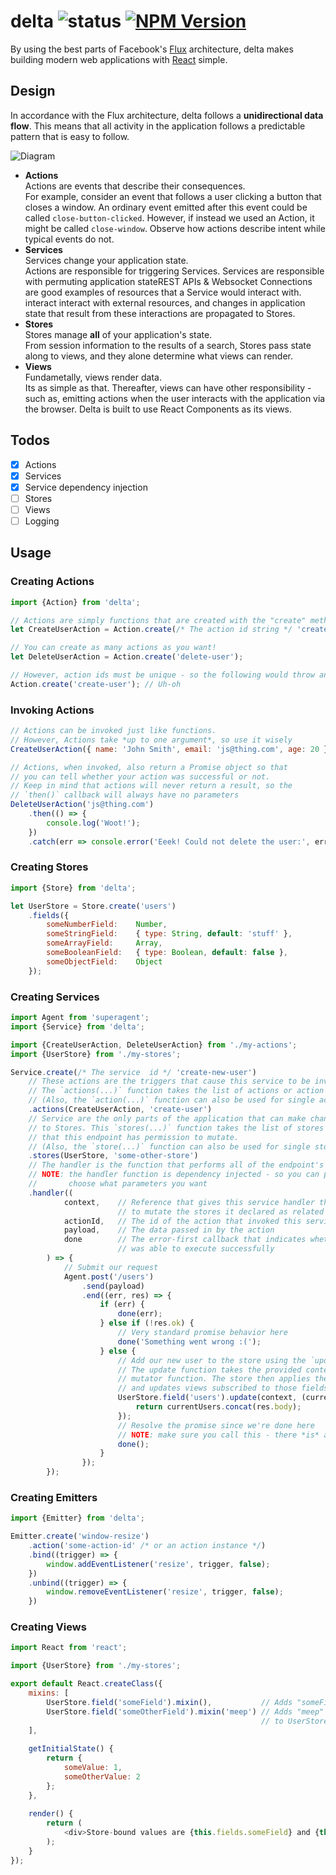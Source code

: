 # delta ![status](https://travis-ci.org/skeswa/delta.svg?branch=develop) [![NPM Version](https://img.shields.io/badge/npm-delta--flux-red.svg)](https://www.npmjs.org/package/delta-flux)
By using the best parts of Facebook's [Flux](https://facebook.github.io/flux/) architecture, delta makes building modern web applications with [React](https://facebook.github.io/react/) simple.

## Design
In accordance with the Flux architecture, delta follows a **unidirectional data flow**. This means that all activity in the application follows a predictable pattern that is easy to follow.  

![Diagram](https://raw.github.com/skeswa/delta/master/docs/diagram.jpg)  

- **Actions**  
Actions are events that describe their consequences.  
For example, consider an event that follows a user clicking a button that closes a window. An ordinary event emitted after this event could be called `close-button-clicked`. However, if instead we used an Action, it might be called `close-window`. Observe how actions describe intent while typical events do not.
- **Services**  
Services change your application state.  
Actions are responsible for triggering Services. Services are responsible with permuting application stateREST APIs & Websocket Connections are good examples of resources that a Service would interact with.  interact interact with external resources, and changes in application state that result from these interactions are propagated to Stores.
- **Stores**  
Stores manage **all** of your application's state.  
From session information to the results of a search, Stores pass state along to views, and they alone determine what views can render.
- **Views**  
Fundametally, views render data.  
Its as simple as that. Thereafter, views can have other responsibility - such as, emitting actions when the user interacts with the application via the browser. Delta is built to use React Components as its views.  

## Todos
- [x] Actions
- [x] Services
- [x] Service dependency injection
- [ ] Stores
- [ ] Views
- [ ] Logging

## Usage
### Creating Actions
```javascript
import {Action} from 'delta';

// Actions are simply functions that are created with the "create" method of the Actions object
let CreateUserAction = Action.create(/* The action id string */ 'create-user');

// You can create as many actions as you want!
let DeleteUserAction = Action.create('delete-user');

// However, action ids must be unique - so the following would throw an error
Action.create('create-user'); // Uh-oh
```
### Invoking Actions
```javascript
// Actions can be invoked just like functions.
// However, Actions take *up to one argument*, so use it wisely
CreateUserAction({ name: 'John Smith', email: 'js@thing.com', age: 20 });

// Actions, when invoked, also return a Promise object so that
// you can tell whether your action was successful or not.
// Keep in mind that actions will never return a result, so the
// `then()` callback will always have no parameters
DeleteUserAction('js@thing.com')
    .then(() => {
        console.log('Woot!');
    })
    .catch(err => console.error('Eeek! Could not delete the user:', err));
```

### Creating Stores
```javascript
import {Store} from 'delta';

let UserStore = Store.create('users')
    .fields({
        someNumberField:    Number,
        someStringField:    { type: String, default: 'stuff' },
        someArrayField:     Array,
        someBooleanField:   { type: Boolean, default: false },
        someObjectField:    Object
    });
```

### Creating Services
```javascript
import Agent from 'superagent';
import {Service} from 'delta';

import {CreateUserAction, DeleteUserAction} from './my-actions';
import {UserStore} from './my-stores';

Service.create(/* The service  id */ 'create-new-user')
    // These actions are the triggers that cause this service to be invoked. 
    // The `actions(...)` function takes the list of actions or action ids.
    // (Also, the `action(...)` function can also be used for single actions)
    .actions(CreateUserAction, 'create-user')
    // Service are the only parts of the application that can make changes
    // to Stores. This `stores(...)` function takes the list of stores or store ids
    // that this endpoint has permission to mutate.
    // (Also, the `store(...)` function can also be used for single stores)
    .stores(UserStore, 'some-other-store')
    // The handler is the function that performs all of the endpoint's logic
    // NOTE: the handler function is dependency injected - so you can pick and 
    //       choose what parameters you want 
    .handler((
            context,    // Reference that gives this service handler the ability
                        // to mutate the stores it declared as related
            actionId,   // The id of the action that invoked this service handler
            payload,    // The data passed in by the action
            done        // The error-first callback that indicates whether the handled
                        // was able to execute successfully
        ) => {
            // Submit our request
            Agent.post('/users')
                .send(payload)
                .end((err, res) => {
                    if (err) {
                        done(err);
                    } else if (!res.ok) {
                        // Very standard promise behavior here
                        done('Something went wrong :(');
                    } else {
                        // Add our new user to the store using the `update(...)` function.
                        // The update function takes the provided context parameter and a
                        // mutator function. The store then applies the mutator function
                        // and updates views subscribed to those fields.
                        UserStore.field('users').update(context, (currentUsers) => {
                            return currentUsers.concat(res.body);
                        });
                        // Resolve the promise since we're done here
                        // NOTE: make sure you call this - there *is* a timeout that results in an error
                        done();
                    }
                });
        });
```

### Creating Emitters
```javascript
import {Emitter} from 'delta';

Emitter.create('window-resize')
    .action('some-action-id' /* or an action instance */)
    .bind((trigger) => {
        window.addEventListener('resize', trigger, false);
    })
    .unbind((trigger) => {
        window.removeEventListener('resize', trigger, false);
    })
```

### Creating Views
```javascript
import React from 'react';

import {UserStore} from './my-stores';

export default React.createClass({
    mixins: [
        UserStore.field('someField').mixin(),           // Adds "someField" to the "this.fields" map
        UserStore.field('someOtherField').mixin('meep') // Adds "meep" to the "this.fields" map, but "meep" maps
                                                        // to UserStore.someOtherField's value
    ],
    
    getInitialState() {
        return {
            someValue: 1,
            someOtherValue: 2
        };
    },
    
    render() {
        return (
            <div>Store-bound values are {this.fields.someField} and {this.fields.meep}</div>
        );
    }
});
```

